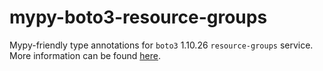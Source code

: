 # mypy-boto3-resource-groups

Mypy-friendly type annotations for `boto3` 1.10.26 `resource-groups` service.
More information can be found [here](https://github.com/vemel/mypy_boto3).